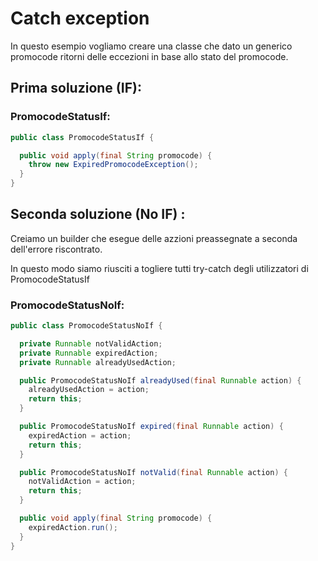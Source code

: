 # Catch exception
In questo esempio vogliamo creare una classe che dato un generico promocode ritorni delle eccezioni in base allo stato del promocode.

## Prima soluzione (IF):

### PromocodeStatusIf:
```java
public class PromocodeStatusIf {

  public void apply(final String promocode) {
    throw new ExpiredPromocodeException();
  }
}
```

## Seconda soluzione (No IF) :

Creiamo un builder che esegue delle azzioni preassegnate a seconda dell'errore riscontrato.

In questo modo siamo riusciti a togliere tutti try-catch degli utilizzatori di PromocodeStatusIf

### PromocodeStatusNoIf:
```java
public class PromocodeStatusNoIf {

  private Runnable notValidAction;
  private Runnable expiredAction;
  private Runnable alreadyUsedAction;

  public PromocodeStatusNoIf alreadyUsed(final Runnable action) {
    alreadyUsedAction = action;
    return this;
  }

  public PromocodeStatusNoIf expired(final Runnable action) {
    expiredAction = action;
    return this;
  }

  public PromocodeStatusNoIf notValid(final Runnable action) {
    notValidAction = action;
    return this;
  }

  public void apply(final String promocode) {
    expiredAction.run();
  }
}
```